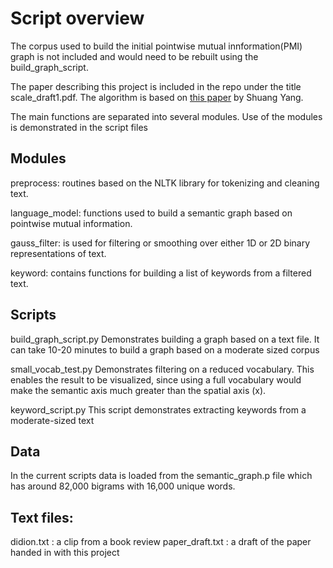 Script overview
=======

The corpus used to build the initial pointwise mutual innformation(PMI) graph
is not included and would need to be rebuilt using the build_graph_script.

The paper describing this project is included in the repo under the title scale_draft1.pdf.
The algorithm is based on [this paper](http://arxiv.org/abs/1212.2145) by Shuang Yang. 

The main functions are separated into several modules.
Use of the modules is demonstrated in the script files

Modules
------
preprocess: routines based on the
    NLTK library for tokenizing and cleaning text.

language_model: functions used to build a semantic graph
    based on pointwise mutual information.

gauss_filter: is used for filtering or smoothing over
    either 1D or 2D binary representations of text.

keyword: contains functions for building a list of
    keywords from a filtered text.


Scripts
-----

build_graph_script.py
    Demonstrates building a graph based on a text file.
    It can take 10-20 minutes to build a graph based
    on a moderate sized corpus

small_vocab_test.py
    Demonstrates filtering on a reduced vocabulary. This
    enables the result to be visualized, since using
    a full vocabulary would make the semantic axis
    much greater than the spatial axis (x).

keyword_script.py
    This script demonstrates extracting keywords from
    a moderate-sized text


Data
------
In the current scripts data is loaded from the semantic_graph.p
file which has around 82,000 bigrams with 16,000 unique words.


Text files:
------
didion.txt :
     a clip from a book review
paper_draft.txt :
    a draft of the paper handed in with this project


